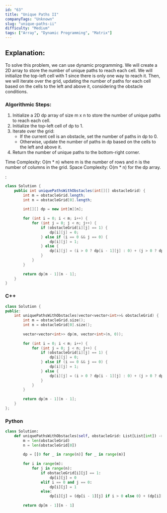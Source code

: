 ```yaml
---
id: "63"
title: "Unique Paths II"
companyTags: "Unknown"
slug: "unique-paths-ii"
difficulty: "Medium"
tags: ["Array", "Dynamic Programming", "Matrix"]
---
```


## Explanation:
To solve this problem, we can use dynamic programming. We will create a 2D array to store the number of unique paths to reach each cell. We will initialize the top-left cell with 1 since there is only one way to reach it. Then, we will iterate over the grid, updating the number of paths for each cell based on the cells to the left and above it, considering the obstacle conditions.

### Algorithmic Steps:
1. Initialize a 2D dp array of size m x n to store the number of unique paths to reach each cell.
2. Initialize the top-left cell of dp to 1.
3. Iterate over the grid:
   - If the current cell is an obstacle, set the number of paths in dp to 0.
   - Otherwise, update the number of paths in dp based on the cells to the left and above it.
4. Return the number of unique paths to the bottom-right corner.

Time Complexity: O(m * n) where m is the number of rows and n is the number of columns in the grid.
Space Complexity: O(m * n) for the dp array.

:

```java
class Solution {
    public int uniquePathsWithObstacles(int[][] obstacleGrid) {
        int m = obstacleGrid.length;
        int n = obstacleGrid[0].length;
        
        int[][] dp = new int[m][n];
        
        for (int i = 0; i < m; i++) {
            for (int j = 0; j < n; j++) {
                if (obstacleGrid[i][j] == 1) {
                    dp[i][j] = 0;
                } else if (i == 0 && j == 0) {
                    dp[i][j] = 1;
                } else {
                    dp[i][j] = (i > 0 ? dp[i - 1][j] : 0) + (j > 0 ? dp[i][j - 1] : 0);
                }
            }
        }
        
        return dp[m - 1][n - 1];
    }
}
```

### C++
```cpp
class Solution {
public:
    int uniquePathsWithObstacles(vector<vector<int>>& obstacleGrid) {
        int m = obstacleGrid.size();
        int n = obstacleGrid[0].size();
        
        vector<vector<int>> dp(m, vector<int>(n, 0));
        
        for (int i = 0; i < m; i++) {
            for (int j = 0; j < n; j++) {
                if (obstacleGrid[i][j] == 1) {
                    dp[i][j] = 0;
                } else if (i == 0 && j == 0) {
                    dp[i][j] = 1;
                } else {
                    dp[i][j] = (i > 0 ? dp[i - 1][j] : 0) + (j > 0 ? dp[i][j - 1] : 0);
                }
            }
        }
        
        return dp[m - 1][n - 1];
    }
};
```

### Python
```python
class Solution:
    def uniquePathsWithObstacles(self, obstacleGrid: List[List[int]) -> int:
        m = len(obstacleGrid)
        n = len(obstacleGrid[0])
        
        dp = [[0 for _ in range(n)] for _ in range(m)]
        
        for i in range(m):
            for j in range(n):
                if obstacleGrid[i][j] == 1:
                    dp[i][j] = 0
                elif i == 0 and j == 0:
                    dp[i][j] = 1
                else:
                    dp[i][j] = (dp[i - 1][j] if i > 0 else 0) + (dp[i][j - 1] if j > 0 else 0)
        
        return dp[m - 1][n - 1]
```
